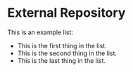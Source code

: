 # External Repository

This is an example list:
* This is the first thing in the list.
* This is the second thing in the list.
* This is the last thing in the list.